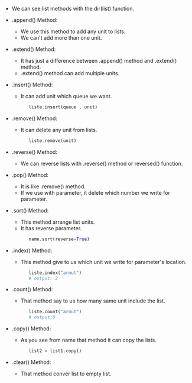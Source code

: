- We can see list methods with the dir(list) function.
- .append() Method:
   - We use this method to add any unit to lists.
   - We can't add more than one unit.

- .extend() Method:
   - It has just a difference between .append() method and .extend() method.
   - .extend() method can add multiple units.
   
- .insert() Method:
   - It can add unit which queue we want.
      ```python
         liste.insert(queue , unit)
      ```

- .remove() Method:
   - It can delete any unit from lists.
      ```python
         liste.remove(unit)
      ```

- .reverse() Method:
   - We can reverse lists with .reverse() method or reversed() function.

- .pop() Method:
   - It is like .remove() method.
   - If we use with parameter, it delete which number we write for parameter.

- .sort() Method:
   - This method arrange list units.
   - It has reverse parameter.
      ```python
         name.sort(reverse=True)
      ```
      
- .index() Method:
   - This method give to us which unit we write for parameter's location.
      ```python
         liste.index("armut")
         # output: 2
      ``` 
      
- .count() Method:
   - That method say to us how many same unit include the list.
      ```python
         liste.count("armut")
         # output:0
      ```   
      
- .copy() Method:
   - As you see from name that method it can copy the lists.
      ```python
         list2 = list1.copy()
      ```
      
- .clear() Method:
   - That method conver list to empty list.
   
